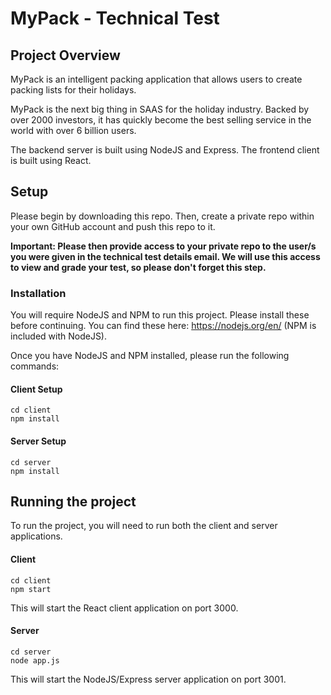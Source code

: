 # MyPack - Technical Test

## Project Overview

MyPack is an intelligent packing application that allows users to create packing lists for their holidays.

MyPack is the next big thing in SAAS for the holiday industry. Backed by over 2000 investors, it has quickly become the best selling service in the world with over 6 billion users.

The backend server is built using NodeJS and Express. The frontend client is built using React.

## Setup

Please begin by downloading this repo. Then, create a private repo within your own GitHub account and push this repo to it.

**Important: Please then provide access to your private repo to the user/s you were given in the technical test details email. We will use this access to view and grade your test, so please don't forget this step.**

### Installation

You will require NodeJS and NPM to run this project. Please install these before continuing.
You can find these here: https://nodejs.org/en/ (NPM is included with NodeJS).

Once you have NodeJS and NPM installed, please run the following commands:

#### Client Setup

```
cd client
npm install
```

#### Server Setup

```
cd server
npm install
```

## Running the project

To run the project, you will need to run both the client and server applications.

#### Client

```
cd client
npm start
```

This will start the React client application on port 3000.

#### Server

```
cd server
node app.js
```

This will start the NodeJS/Express server application on port 3001.


